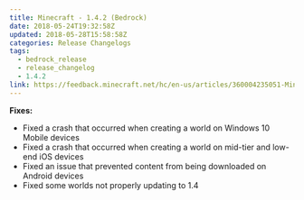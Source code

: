 ```yaml
---
title: Minecraft - 1.4.2 (Bedrock)
date: 2018-05-24T19:32:58Z
updated: 2018-05-28T15:58:58Z
categories: Release Changelogs
tags:
  - bedrock_release
  - release_changelog
  - 1.4.2
link: https://feedback.minecraft.net/hc/en-us/articles/360004235051-Minecraft-1-4-2-Bedrock-
---
```


**Fixes:**

-   Fixed a crash that occurred when creating a world on Windows 10 Mobile devices
-   Fixed a crash that occurred when creating a world on mid-tier and low-end iOS devices
-   Fixed an issue that prevented content from being downloaded on Android devices
-   Fixed some worlds not properly updating to 1.4
